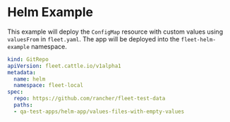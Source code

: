 # Helm Example

This example will deploy the `ConfigMap` resource with custom values using `valuesFrom` in `fleet.yaml`.
The app will be deployed into the `fleet-helm-example` namespace.

```yaml
kind: GitRepo
apiVersion: fleet.cattle.io/v1alpha1
metadata:
  name: helm
  namespace: fleet-local
spec:
  repo: https://github.com/rancher/fleet-test-data
  paths:
  - qa-test-apps/helm-app/values-files-with-empty-values
```
